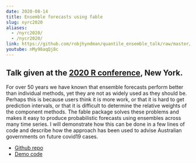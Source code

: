 ```yaml
---
date: 2020-08-14
title: Ensemble forecasts using fable
slug: nyrc2020
aliases:
  - /nyrc2020/
  - /nycr2020/
link: https://github.com/robjhyndman/quantile_ensemble_talk/raw/master/ensembles_NYCR_2020.pdf
youtube: nMy98aqQj8c
---
```


## Talk given at the [2020 R conference](https://rstats.ai/nyr/), New York.

For over 50 years we have known that ensemble forecasts perform better than individual methods, yet they are not as widely used as they should be. Perhaps this is because users think it is more work, or that it is hard to get prediction intervals, or that it is difficult to determine the relative weights of the component methods. The fable package solves these problems and makes it easy to produce probabilistic forecasts using ensembles across many time series. I will demonstrate how this can be done in a few lines of code and describe how the approach has been used to advise Australian governments on future covid19 cases.

 * [Github repo](https://github.com/robjhyndman/quantile_ensemble_talk)
 * [Demo code](https://github.com/robjhyndman/quantile_ensemble_talk/blob/master/demo.R)
